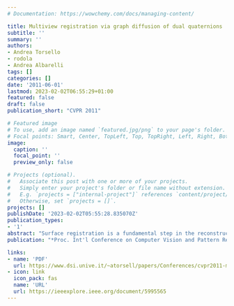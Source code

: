 ```yaml
---
# Documentation: https://wowchemy.com/docs/managing-content/

title: Multiview registration via graph diffusion of dual quaternions
subtitle: ''
summary: ''
authors:
- Andrea Torsello
- rodola
- Andrea Albarelli
tags: []
categories: []
date: '2011-06-01'
lastmod: 2023-02-02T06:55:29+01:00
featured: false
draft: false
publication_short: "CVPR 2011"

# Featured image
# To use, add an image named `featured.jpg/png` to your page's folder.
# Focal points: Smart, Center, TopLeft, Top, TopRight, Left, Right, BottomLeft, Bottom, BottomRight.
image:
  caption: ''
  focal_point: ''
  preview_only: false

# Projects (optional).
#   Associate this post with one or more of your projects.
#   Simply enter your project's folder or file name without extension.
#   E.g. `projects = ["internal-project"]` references `content/project/deep-learning/index.md`.
#   Otherwise, set `projects = []`.
projects: []
publishDate: '2023-02-02T05:55:28.835070Z'
publication_types:
- '1'
abstract: "Surface registration is a fundamental step in the reconstruction of three-dimensional objects. While there are several fast and reliable methods to align two surfaces, the tools available to align multiple surfaces are relatively limited. In this paper we propose a novel multiview registration algorithm that projects several pairwise alignments onto a common reference frame. The projection is performed by representing the motions as dual quaternions, an algebraic structure that is related to the group of 3D rigid transformations, and by performing a diffusion along the graph of adjacent (i.e., pairwise alignable) views. The approach allows for a completely generic topology with which the pair-wise motions are diffused. An extensive set of experiments shows that the proposed approach is both orders of magnitude faster than the state of the art, and more robust to extreme positional noise and outliers. The dramatic speedup of the approach allows it to be alternated with pairwise alignment resulting in a smoother energy profile, reducing the risk of getting stuck at local minima."
publication: "*Proc. Int'l Conference on Computer Vision and Pattern Recognition (CVPR)*"

links:
- name: 'PDF'
  url: https://www.dsi.unive.it/~atorsell/papers/Conferences/cvpr2011-multiview.pdf
- icon: link
  icon_pack: fas
  name: 'URL'
  url: https://ieeexplore.ieee.org/document/5995565
---
```

